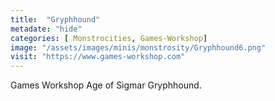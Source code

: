 ```yaml
---
title:  "Gryphhound"
metadate: "hide"
categories: [ Monstrocities, Games-Workshop]
image: "/assets/images/minis/monstrosity/Gryphhound6.png"
visit: "https://www.games-workshop.com"
---
```

Games Workshop Age of Sigmar Gryphhound.
